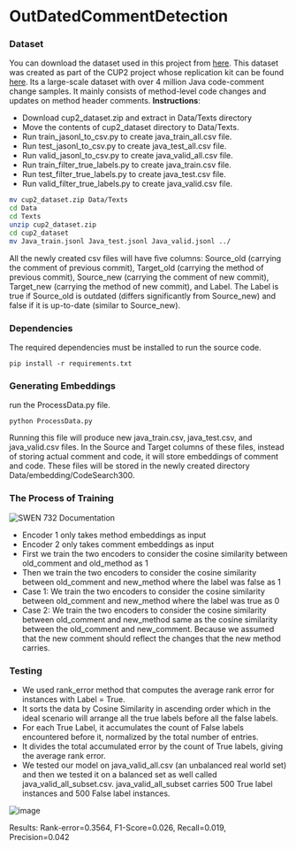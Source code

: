 # OutDatedCommentDetection

### Dataset
You can download the dataset used in this project from [here](https://drive.google.com/drive/folders/1FKhZTQzkj-QpTdPE9f_L9Gn_pFP_EdBi). This dataset was created as part of the CUP2 project whose replication kit can be found [here](https://github.com/Tbabm/CUP2). Its a large-scale dataset with over 4 million Java code-comment change samples. It mainly consists of method-level code changes and updates on method header comments. 
**Instructions**:
- Download cup2_dataset.zip and extract in Data/Texts directory  
- Move the contents of cup2_dataset directory to Data/Texts. 
- Run train_jasonl_to_csv.py to create java_train_all.csv file.  
- Run test_jasonl_to_csv.py to create java_test_all.csv file.
- Run valid_jasonl_to_csv.py to create java_valid_all.csv file.
- Run train_filter_true_labels.py to create java_train.csv file.
- Run test_filter_true_labels.py to create java_test.csv file.
- Run valid_filter_true_labels.py to create java_valid.csv file.
```bash
mv cup2_dataset.zip Data/Texts
cd Data
cd Texts
unzip cup2_dataset.zip
cd cup2_dataset
mv Java_train.jsonl Java_test.jsonl Java_valid.jsonl ../
```
All the newly created csv files will have five columns: Source_old (carrying the comment of previous commit), Target_old (carrying the method of previous commit), Source_new (carrying the comment of new commit), Target_new (carrying the method of new commit), and Label. The Label is true if Source_old is outdated (differs significantly from Source_new) and false if it is up-to-date (similar to Source_new).

### Dependencies
The required dependencies must be installed to run the source code.
```
pip install -r requirements.txt
```
### Generating Embeddings
run the ProcessData.py file.
```
python ProcessData.py
```
Running this file will produce new java_train.csv, java_test.csv, and java_valid.csv files. In the Source and Target columns of these files, instead of storing actual comment and code, it will store embeddings of comment and code. These files will be stored in the newly created directory Data/embedding/CodeSearch300.      

### The Process of Training
![SWEN 732 Documentation](https://github.com/user-attachments/assets/cb3392d4-b455-4892-97ba-41dc01474acd)

- Encoder 1 only takes method embeddings as input
- Encoder 2 only takes comment embeddings as input
- First we train the two encoders to consider the cosine similarity between old_comment and old_method as 1
- Then we train the two encoders to consider the cosine similarity between old_comment and new_method where the label was false as 1
- Case 1: We train the two encoders to consider the cosine similarity between old_comment and new_method where the label was true as 0
- Case 2: We train the two encoders to consider the cosine similarity between old_comment and new_method same as the cosine similarity between the old_comment and new_comment. Because we assumed that the new comment should reflect the changes that the new method carries.

### Testing
- We used rank_error method that computes the average rank error for instances with Label = True.
- It sorts the data by Cosine Similarity in ascending order which in the ideal scenario will arrange all the true labels before all the false labels.
- For each True Label, it accumulates the count of False labels encountered before it, normalized by the total number of entries.
- It divides the total accumulated error by the count of True labels, giving the average rank error.
- We tested our model on java_valid_all.csv (an unbalanced real world set) and then we tested it on a balanced set as well called java_valid_all_subset.csv. java_valid_all_subset carries 500 True label instances and 500 False label instances.
  
![image](https://github.com/user-attachments/assets/52245b09-8f3f-4ba9-9b9c-0be8058408d8)

Results: Rank-error=0.3564, F1-Score=0.026, Recall=0.019, Precision=0.042




